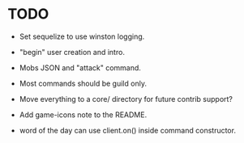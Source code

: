 
# TODO

  * Set sequelize to use winston logging.  
  * "begin" user creation and intro.
  * Mobs JSON and "attack" command.
  * Most commands should be guild only.
  * Move everything to a core/ directory for future contrib support?
  * Add game-icons note to the README.
  
  * word of the day can use client.on() inside command constructor.
